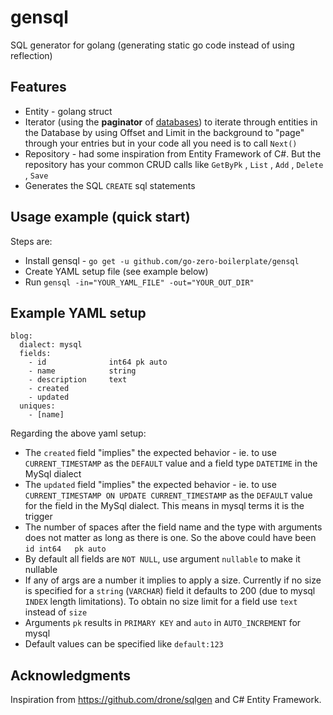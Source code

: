 # gensql
SQL generator for golang (generating static go code instead of using reflection)


## Features
- Entity - golang struct
- Iterator (using the **paginator** of [databases](https://github.com/go-zero-boilerplate/databases)) to iterate through entities in the Database by using Offset and Limit in the background to "page" through your entries but in your code all you need is to call `Next()`
- Repository - had some inspiration from Entity Framework of C#. But the repository has your common CRUD calls like `GetByPk` , `List` , `Add` , `Delete` , `Save`
- Generates the SQL `CREATE` sql statements

## Usage example (quick start)

Steps are:

- Install gensql - `go get -u github.com/go-zero-boilerplate/gensql`
- Create YAML setup file (see example below)
- Run `gensql -in="YOUR_YAML_FILE" -out="YOUR_OUT_DIR"`



## Example YAML setup

```
blog:
  dialect: mysql
  fields:
    - id              int64 pk auto
    - name            string
    - description     text
    - created
    - updated
  uniques:
    - [name]
```

Regarding the above yaml setup:
- The `created` field "implies" the expected behavior - ie. to use `CURRENT_TIMESTAMP` as the `DEFAULT` value and a field type `DATETIME` in the MySql dialect
- The `updated` field "implies" the expected behavior - ie. to use `CURRENT_TIMESTAMP ON UPDATE CURRENT_TIMESTAMP` as the `DEFAULT` value for the field in the MySql dialect. This means in mysql terms it is the trigger
- The number of spaces after the field name and the type with arguments does not matter as long as there is one. So the above could have been `id int64   pk auto`
- By default all fields are `NOT NULL`, use argument `nullable` to make it nullable
- If any of args are a number it implies to apply a size. Currently if no size is specified for a `string` (`VARCHAR`) field it defaults to 200 (due to mysql `INDEX` length limitations). To obtain no size limit for a field use `text` instead of `size`
- Arguments `pk` results in `PRIMARY KEY` and `auto` in `AUTO_INCREMENT` for mysql
- Default values can be specified like `default:123`


## Acknowledgments

Inspiration from https://github.com/drone/sqlgen and C# Entity Framework.